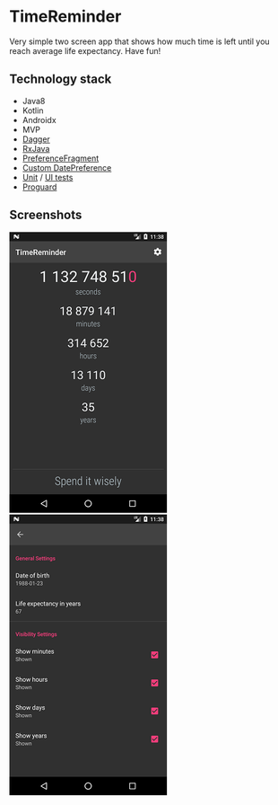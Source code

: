 # TimeReminder

Very simple two screen app that shows how much time is left until you reach average life expectancy. Have fun!

## Technology stack
- Java8
- Kotlin
- Androidx
- MVP
- [Dagger]
- [RxJava]
- [PreferenceFragment]
- [Custom DatePreference]
- [Unit] / [UI tests]
- [Proguard]

## Screenshots

[![Main Screen][screen1th]][screen1]
[![Preference Screen][screen2th]][screen2]

[screen1th]: dev_files/screens/screen1_thumbnail.png
[screen1]: dev_files/screens/screen1.png
[screen2th]: dev_files/screens/screen2_thumbnail.png
[screen2]: dev_files/screens/screen2.png

[Dagger]: https://github.com/Razeeman/Android-TimeReminder/tree/dev/app/src/main/java/com/example/util/timereminder/di
[RxJava]: https://github.com/Razeeman/Android-TimeReminder/blob/dev/app/src/main/java/com/example/util/timereminder/ui/main/MainPresenter.java#L80
[PreferenceFragment]: https://github.com/Razeeman/Android-TimeReminder/tree/dev/app/src/main/java/com/example/util/timereminder/ui/prefs
[Custom DatePreference]: https://github.com/Razeeman/Android-TimeReminder/tree/dev/app/src/main/java/com/example/util/timereminder/ui/prefs/custom
[Unit]: https://github.com/Razeeman/Android-TimeReminder/tree/dev/app/src/test/java/com/example/util/timereminder
[UI tests]: https://github.com/Razeeman/Android-TimeReminder/tree/dev/app/src/androidTest/java/com/example/util/timereminder
[Proguard]: https://github.com/Razeeman/Android-TimeReminder/blob/dev/app/build.gradle#L17
